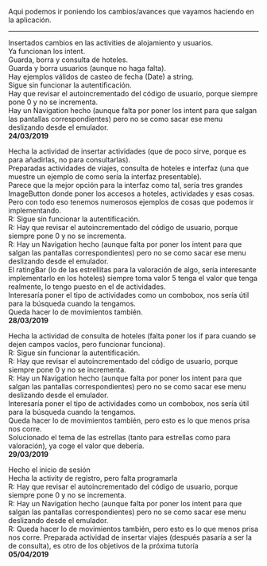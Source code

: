 Aqui podemos ir poniendo los cambios/avances que vayamos haciendo en la aplicación.

---------------------------------------------

Insertados cambios en las activities de alojamiento y usuarios.  
Ya funcionan los intent.  
Guarda, borra y consulta de hoteles.  
Guarda y borra usuarios (aunque no haga falta).  
Hay ejemplos válidos de casteo de fecha (Date) a string.  
Sigue sin funcionar la autentificación.  
Hay que revisar el autoincrementado del código de usuario, porque siempre pone 0 y no se incrementa.  
Hay un Navigation hecho (aunque falta por poner los intent para que salgan las pantallas correspondientes) pero no se como sacar ese menu deslizando desde el emulador.  
**24/03/2019**  

Hecha la actividad de insertar actividades (que de poco sirve, porque es para añadirlas, no para consultarlas).  
Preparadas actividades de viajes, consulta de hoteles e interfaz (una que muestre un ejemplo de como sería la interfaz presentable).  
Parece que la mejor opción para la interfaz como tal, sería tres grandes ImageButton donde poner los accesos a hoteles, actividades y esas cosas.  
Pero con todo eso tenemos numerosos ejemplos de cosas que podemos ir implementando.  
R: Sigue sin funcionar la autentificación.  
R: Hay que revisar el autoincrementado del código de usuario, porque siempre pone 0 y no se incrementa.  
R: Hay un Navigation hecho (aunque falta por poner los intent para que salgan las pantallas correspondientes) pero no se como sacar ese menu deslizando desde el emulador.  
El ratingBar (lo de las estrellitas para la valoración de algo, sería interesante implementarlo en los hoteles) siempre toma valor 5 tenga el valor que tenga realmente, lo tengo puesto en el de actividades.  
Interesaría poner el tipo de actividades como un combobox, nos sería útil para la búsqueda cuando la tengamos.  
Queda hacer lo de movimientos también.  
**28/03/2019**  
  
Hecha la actividad de consulta de hoteles (falta poner los if para cuando se dejen campos vacíos, pero funcionar funciona).  
R: Sigue sin funcionar la autentificación.  
R: Hay que revisar el autoincrementado del código de usuario, porque siempre pone 0 y no se incrementa.  
R: Hay un Navigation hecho (aunque falta por poner los intent para que salgan las pantallas correspondientes) pero no se como sacar ese menu deslizando desde el emulador.  
Interesaría poner el tipo de actividades como un combobox, nos sería útil para la búsqueda cuando la tengamos.  
Queda hacer lo de movimientos también, pero esto es lo que menos prisa nos corre.   
Solucionado el tema de las estrellas (tanto para estrellas como para valoración), ya coge el valor que debería.  
**29/03/2019**  
  
Hecho el inicio de sesión  
Hecha la activity de registro, pero falta programarla  
R: Hay que revisar el autoincrementado del código de usuario, porque siempre pone 0 y no se incrementa.  
R: Hay un Navigation hecho (aunque falta por poner los intent para que salgan las pantallas correspondientes) pero no se como sacar ese menu deslizando desde el emulador.  
R: Queda hacer lo de movimientos también, pero esto es lo que menos prisa nos corre. 
Preparada actividad de insertar viajes (después pasaría a ser la de consulta), es otro de los objetivos de la próxima tutoría  
**05/04/2019**  
